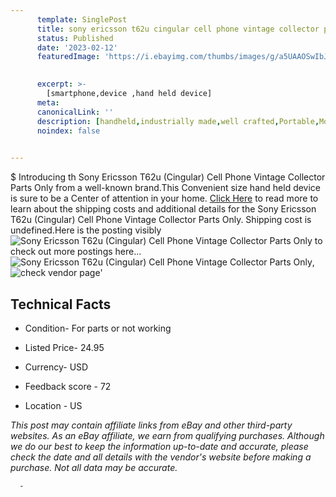 ```yaml
---
      template: SinglePost
      title: sony ericsson t62u cingular cell phone vintage collector parts only
      status: Published
      date: '2023-02-12'
      featuredImage: 'https://i.ebayimg.com/thumbs/images/g/a5UAAOSwIbJi9X6l/s-l225.jpg'
       

      excerpt: >-
        [smartphone,device ,hand held device]
      meta:
      canonicalLink: ''
      description: [handheld,industrially made,well crafted,Portable,Mobile,Compact,Convenient,Lightweight,Maneuverable,Man-portable,Miniature,Carriable,Hand-held,Light,Holdable,Transportable,Mobile device,Pocket-sized,On-the-go,Wireless,Cordless,Compact size,Convenient size, smartphone,device ,hand held device]
      noindex: false
      

---
```

$
      Introducing th Sony Ericsson T62u (Cingular) Cell Phone Vintage Collector Parts Only from a well-known brand.This Convenient size hand held device is sure to be a Center of attention  in your home. [Click Here](https://www.ebay.com/itm/284929311730?hash=item42571c43f2%3Ag%3Aa5UAAOSwIbJi9X6l&mkevt=1&mkcid=1&mkrid=711-53200-19255-0&campid=%253CePNCampaignId%253E&customid=%253CreferenceId%253E&toolid=10049) to read more to learn about the shipping costs and additional details for the Sony Ericsson T62u (Cingular) Cell Phone Vintage Collector Parts Only. Shipping cost is undefined.Here is the posting visibly ![Sony Ericsson T62u (Cingular) Cell Phone Vintage Collector Parts Only](https://i.ebayimg.com/thumbs/images/g/a5UAAOSwIbJi9X6l/s-l225.jpg) to check out more postings here... ![Sony Ericsson T62u (Cingular) Cell Phone Vintage Collector Parts Only](https://i.ebayimg.com/images/g/a5UAAOSwIbJi9X6l/s-l1600.jpg), ![check vendor page](https://origin-galleryplus.ebayimg.com/ws/web/284929311730_2_0_1/225x225.jpg,https://origin-galleryplus.ebayimg.com/ws/web/284929311730_3_0_1/225x225.jpg,https://origin-galleryplus.ebayimg.com/ws/web/284929311730_4_0_1/225x225.jpg,https://origin-galleryplus.ebayimg.com/ws/web/284929311730_5_0_1/225x225.jpg,https://origin-galleryplus.ebayimg.com/ws/web/284929311730_6_0_1/225x225.jpg,https://origin-galleryplus.ebayimg.com/ws/web/284929311730_7_0_1/225x225.jpg)'

      

 ## Technical Facts 



     
      

 - Condition- For parts or not working 


      

 - Listed Price- 24.95 


      

 - Currency- USD 


      

 - Feedback score - 72 


      

 - Location - US 


      
      

 *_This post may contain affiliate links from eBay and other third-party websites. As an eBay affiliate, we earn from qualifying purchases. Although we do our best to keep the information up-to-date and accurate, please check the date and all details with the vendor's website before making a purchase. Not all data may be accurate._*




      -
